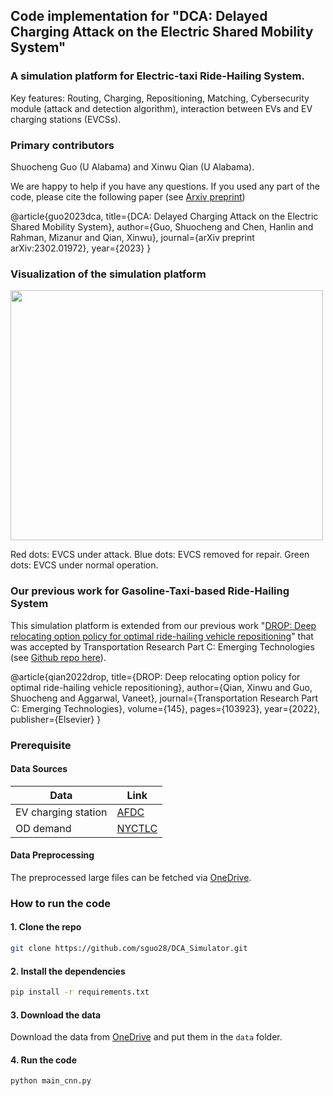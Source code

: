 ## Code implementation for "DCA: Delayed Charging Attack on the Electric Shared Mobility System"
###  A simulation platform for Electric-taxi Ride-Hailing System.
Key features: Routing, Charging, Repositioning, Matching, Cybersecurity module (attack and detection algorithm), interaction between EVs and EV charging stations (EVCSs).

### Primary contributors 
Shuocheng Guo (U Alabama) and Xinwu Qian (U Alabama).

We are happy to help if you have any questions. If you used any part of the code, please cite the following paper (see [Arxiv preprint](https://arxiv.org/abs/2302.01972))

@article{guo2023dca,
  title={DCA: Delayed Charging Attack on the Electric Shared Mobility System},
  author={Guo, Shuocheng and Chen, Hanlin and Rahman, Mizanur and Qian, Xinwu},
  journal={arXiv preprint arXiv:2302.01972},
  year={2023}
}

### Visualization of the simulation platform

<img src="https://github.com/sguo28/multimodal-transit-viz/raw/main/dca_viz.gif" width="500" height="400">

Red dots: EVCS under attack. Blue dots: EVCS removed for repair. Green dots: EVCS under normal operation.


### Our previous work for Gasoline-Taxi-based Ride-Hailing System
This simulation platform is extended from our previous work "[DROP: Deep relocating option policy for optimal ride-hailing vehicle repositioning](https://www.sciencedirect.com/science/article/pii/S0968090X22003369)" that was accepted by Transportation Research Part C: Emerging Technologies (see [Github repo here](https://github.com/sguo28/DROP_Simulator)).

@article{qian2022drop, title={DROP: Deep relocating option policy for optimal ride-hailing vehicle repositioning}, author={Qian, Xinwu and Guo, Shuocheng and Aggarwal, Vaneet}, journal={Transportation Research Part C: Emerging Technologies}, volume={145}, pages={103923}, year={2022}, publisher={Elsevier} }

### Prerequisite

#### Data Sources
|Data|Link|
|-|-|
|EV charging station|[AFDC](https://afdc.energy.gov/fuels/electricity_locations.html#/find/nearest?fuel=ELEC)|
|OD demand|[NYCTLC](https://www1.nyc.gov/site/tlc/about/tlc-trip-record-data.page)|

#### Data Preprocessing

The preprocessed large files can be fetched via [OneDrive](https://bama365-my.sharepoint.com/:f:/g/personal/sguo18_crimson_ua_edu/Etn1ZPhQ20ZNicLpYbCKyyQBy8QlqGfm4kmaEbIugTXiew?e=8uqPSw).

### How to run the code
#### 1. Clone the repo
```bash
git clone https://github.com/sguo28/DCA_Simulator.git
```
#### 2. Install the dependencies
```bash
pip install -r requirements.txt
```
#### 3. Download the data
Download the data from [OneDrive](https://bama365-my.sharepoint.com/:f:/g/personal/sguo18_crimson_ua_edu/Etn1ZPhQ20ZNicLpYbCKyyQBy8QlqGfm4kmaEbIugTXiew?e=8uqPSw) and put them in the `data` folder.
#### 4. Run the code
```bash
python main_cnn.py
```
